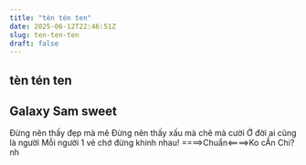 ```yaml
---
title: "tèn tén ten"
date: 2025-06-12T22:46:51Z
slug: ten-ten-ten
draft: false
---
```


## tèn tén ten

## Galaxy Sam sweet

Đừng nên thấy đẹp mà mê 
Đừng nên thấy xấu mà chê mà cười 
Ở đời ai cũng là người 
Mỗi người 1 vẻ chớ đừng khinh nhau! 
====>Chuẩn<====>Ko cẦn Chi?nh